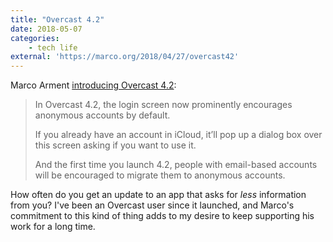 ```yaml
---
title: "Overcast 4.2"
date: 2018-05-07
categories:
    - tech life
external: 'https://marco.org/2018/04/27/overcast42'
---
```


Marco Arment [introducing Overcast 4.2](https://marco.org/2018/04/27/overcast42):

> In Overcast 4.2, the login screen now prominently encourages anonymous accounts by default.
>
> If you already have an account in iCloud, it’ll pop up a dialog box over this screen asking if you want to use it.
>
> And the first time you launch 4.2, people with email-based accounts will be encouraged to migrate them to anonymous accounts.

How often do you get an update to an app that asks for *less* information from
you? I've been an Overcast user since it launched, and Marco's commitment to
this kind of thing adds to my desire to keep supporting his work for a long time. 
